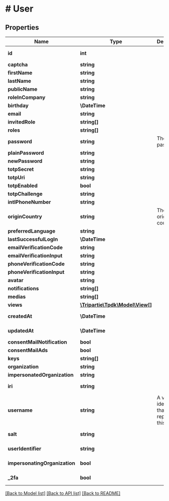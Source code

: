 # # User

## Properties

Name | Type | Description | Notes
------------ | ------------- | ------------- | -------------
**id** | **int** |  | [optional] [readonly]
**captcha** | **string** |  | [optional]
**firstName** | **string** |  | [optional]
**lastName** | **string** |  | [optional]
**publicName** | **string** |  | [optional]
**roleInCompany** | **string** |  | [optional]
**birthday** | **\DateTime** |  | [optional]
**email** | **string** |  | [optional]
**invitedRole** | **string[]** |  | [optional]
**roles** | **string[]** |  |
**password** | **string** | The hashed password | [optional]
**plainPassword** | **string** |  | [optional]
**newPassword** | **string** |  | [optional]
**totpSecret** | **string** |  | [optional]
**totpUri** | **string** |  | [optional]
**totpEnabled** | **bool** |  | [optional]
**totpChallenge** | **string** |  | [optional]
**intlPhoneNumber** | **string** |  | [optional]
**originCountry** | **string** | The originating country | [optional]
**preferredLanguage** | **string** |  | [optional]
**lastSuccessfulLogIn** | **\DateTime** |  | [optional]
**emailVerificationCode** | **string** |  | [optional]
**emailVerificationInput** | **string** |  | [optional]
**phoneVerificationCode** | **string** |  | [optional]
**phoneVerificationInput** | **string** |  | [optional]
**avatar** | **string** |  | [optional]
**notifications** | **string[]** |  | [optional]
**medias** | **string[]** |  | [optional]
**views** | [**\Tripartie\Tpdk\Model\View[]**](View.md) |  |
**createdAt** | **\DateTime** |  | [optional] [readonly]
**updatedAt** | **\DateTime** |  | [optional] [readonly]
**consentMailNotification** | **bool** |  |
**consentMailAds** | **bool** |  |
**keys** | **string[]** |  |
**organization** | **string** |  | [optional]
**impersonatedOrganization** | **string** |  | [optional]
**iri** | **string** |  | [optional] [readonly]
**username** | **string** | A visual identifier that represents this user. | [optional] [readonly]
**salt** | **string** |  | [optional] [readonly]
**userIdentifier** | **string** |  | [optional] [readonly]
**impersonatingOrganization** | **bool** |  | [optional] [readonly]
**_2fa** | **bool** |  | [optional] [readonly]

[[Back to Model list]](../../README.md#models) [[Back to API list]](../../README.md#endpoints) [[Back to README]](../../README.md)
